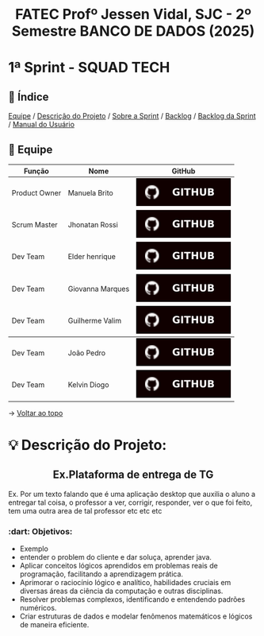 <br id="topo">
<h1 style="text-align: center"> FATEC Profº Jessen Vidal, SJC - 2º Semestre BANCO DE DADOS (2025)</h1>

# 1ª Sprint - SQUAD TECH

## :mag_right: Índice

[Equipe](#Equipe) / [Descrição do Projeto](#Descricao) / [Sobre a Sprint](#Sobre) / [Backlog](#Backlog) / [Backlog da Sprint](#Sprint/) / [Manual do Usuário](#Manual)

<span id="Equipe"></span>

## :busts_in_silhouette: Equipe
<table>
  <thead>
    <tr>
      <th>Função</th>
      <th>Nome</th>
      <th>GitHub</th>
    </tr>
  </thead>
  <tbody>
    <tr>
      <td>Product Owner</td>
      <td>Manuela Brito</td>
      <td><a href="https://github.com/" target="_blank"><img src="https://github.com/SquadTech-API/API-1/blob/03776e842b61a213b64d769a97f280797670045b/github.svg" alt="GitHub"></a></td>
    </tr>
    <tr>
      <td>Scrum Master</td>
      <td>Jhonatan Rossi</td>
      <td><a href="https://github.com/JhowRossii"><img src="https://github.com/SquadTech-API/API-1/blob/03776e842b61a213b64d769a97f280797670045b/github.svg" alt="GitHub"></a></td>
    </tr>
    <tr>
      <td>Dev Team</td>
      <td>Elder henrique</td>
      <td><a href="https://github.com/" target="_blank"><img src="https://github.com/SquadTech-API/API-1/blob/03776e842b61a213b64d769a97f280797670045b/github.svg" alt="GitHub"></a></td>
    </tr>
    <tr>
      <td>Dev Team</td>
      <td>Giovanna Marques</td>
      <td><a href="https://github.com/" target="_blank"><img src="https://github.com/SquadTech-API/API-1/blob/03776e842b61a213b64d769a97f280797670045b/github.svg" alt="GitHub"></a></td>
    </tr>
    <tr>
      <td>Dev Team</td>
      <td>Guilherme Valim</td>
      <td><a href="https://github.com/guivalim"><img src="https://github.com/SquadTech-API/API-1/blob/03776e842b61a213b64d769a97f280797670045b/github.svg" alt="GitHub"></a></td>
    </tr>
  </tbody>
    <tr>
      <td>Dev Team</td>
      <td>João Pedro</td>
      <td><a href="https://github.com/" target="_blank"><img src="https://github.com/SquadTech-API/API-1/blob/03776e842b61a213b64d769a97f280797670045b/github.svg" alt="GitHub"></a></td>
    </tr>
      <tr>
      <td>Dev Team</td>
      <td>Kelvin Diogo</td>
      <td><a href="https://github.com/" target="_blank"><img src="https://github.com/SquadTech-API/API-1/blob/03776e842b61a213b64d769a97f280797670045b/github.svg" alt="GitHub"></a></td>
    </tr>
</table>

→ [Voltar ao topo](#topo)

# :bulb: Descrição do Projeto:

<h2 style="text-align: center">Ex.Plataforma de entrega de TG</h2>
Ex. Por um texto falando que é uma aplicação desktop que auxilia o aluno a entregar tal coisa, o professor a ver, corrigir, responder, ver o que foi feito, tem uma outra area de tal professor etc etc etc
<h3> :dart: Objetivos: </h3>

<ul>
  <li> Exemplo</li>
  <li>entender o problem do cliente e dar soluça, aprender java.</li>
  <li>Aplicar conceitos lógicos aprendidos em problemas reais de programação, facilitando a aprendizagem prática.</li>
  <li>Aprimorar o raciocínio lógico e analítico, habilidades cruciais em diversas áreas da ciência da computação e outras disciplinas.</li>
  <li>Resolver problemas complexos, identificando e entendendo padrões numéricos.</li>
  <li>Criar estruturas de dados e modelar fenômenos matemáticos e lógicos de maneira eficiente.</li>
</ul>

